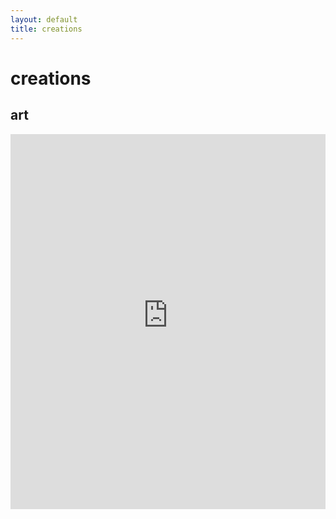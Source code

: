 ```yaml
---
layout: default
title: creations
---
```

# creations

## art

<iframe src="https://sulfuric-kumquat-542.notion.site/ebd/e224df38d8b142e9a6aa83e113a663f9?v=b2e27d60959a4db2907ce3b08a078efe" width="100%" height="600" frameborder="0" allowfullscreen />

## research

<iframe src="https://sulfuric-kumquat-542.notion.site/ebd/e7f8978945c544bd82595f53a204102b?v=eec2c8cc0a8d44f09262a4b3dc5da4e5" width="100%" height="600" frameborder="0" allowfullscreen />

